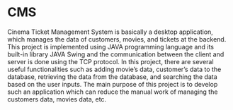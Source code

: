 # CMS

Cinema Ticket Management System is basically a desktop application, which manages the data of customers, movies, and tickets at the backend. 
This project is implemented using JAVA programming language and its built-in library JAVA Swing and the communication between the client 
and server is done using the TCP protocol. In this project, there are several useful functionalities such as adding movie’s data, 
customer’s data to the database, retrieving the data from the database, and searching the data based on the user inputs. The main purpose 
of this project is to develop such an application which can reduce the manual work of managing the customers data, movies data, etc.
